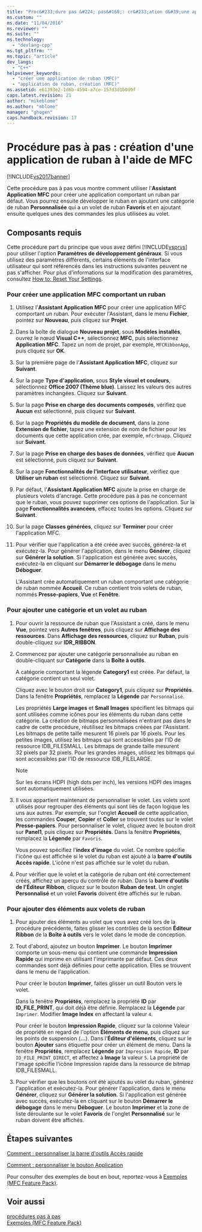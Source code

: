 ```yaml
---
title: "Proc&#233;dure pas &#224; pas&#160;: cr&#233;ation d&#39;une application de ruban &#224; l&#39;aide de MFC | Microsoft Docs"
ms.custom: ""
ms.date: "11/04/2016"
ms.reviewer: ""
ms.suite: ""
ms.technology: 
  - "devlang-cpp"
ms.tgt_pltfrm: ""
ms.topic: "article"
dev_langs: 
  - "C++"
helpviewer_keywords: 
  - "créer une application de ruban (MFC)"
  - "application de ruban, création (MFC)"
ms.assetid: e61393e2-1d6b-4594-a7ce-157d3d1b0d9f
caps.latest.revision: 21
author: "mikeblome"
ms.author: "mblome"
manager: "ghogen"
caps.handback.revision: 17
---
```

# Proc&#233;dure pas &#224; pas&#160;: cr&#233;ation d&#39;une application de ruban &#224; l&#39;aide de MFC
[!INCLUDE[vs2017banner](../assembler/inline/includes/vs2017banner.md)]

Cette procédure pas à pas vous montre comment utiliser l'**Assistant Application MFC** pour créer une application comportant un ruban par défaut.  Vous pourrez ensuite développer le ruban en ajoutant une catégorie de ruban **Personnalisée** qui a un volet de ruban **Favoris** et en ajoutant ensuite quelques unes des commandes les plus utilisées au volet.  
  
## Composants requis  
 Cette procédure part du principe que vous avez défini [!INCLUDE[vsprvs](../assembler/masm/includes/vsprvs_md.md)] pour utiliser l'option **Paramètres de développement généraux**.  Si vous utilisez des paramètres différents, certains éléments de l'interface utilisateur qui sont référencés dans les instructions suivantes peuvent ne pas s'afficher.  Pour plus d'informations sur la modification des paramètres, consultez [How to: Reset Your Settings](http://msdn.microsoft.com/fr-fr/c95c51be-e609-4769-abba-65e6beedec76).  
  
### Pour créer une application MFC comportant un ruban  
  
1.  Utilisez l'**Assistant Application MFC** pour créer une application MFC comportant un ruban.  Pour exécuter l'Assistant, dans le menu **Fichier**, pointez sur **Nouveau**, puis cliquez sur **Projet**.  
  
2.  Dans la boîte de dialogue **Nouveau projet**, sous **Modèles installés**, ouvrez le nœud **Visual C\+\+**, sélectionnez **MFC**, puis sélectionnez **Application MFC**.  Tapez un nom de projet, par exemple, `MFCRibbonApp`, puis cliquez sur **OK**.  
  
3.  Sur la première page de l'**Assistant Application MFC**, cliquez sur **Suivant**.  
  
4.  Sur la page **Type d'application**, sous **Style visuel et couleurs**, sélectionnez **Office 2007 \(Thème blue\)**.  Laissez les valeurs des autres paramètres inchangées.  Cliquez sur **Suivant**.  
  
5.  Sur la page **Prise en charge des documents composés**, vérifiez que **Aucun** est sélectionné, puis cliquez sur **Suivant**.  
  
6.  Sur la page **Propriétés du modèle de document**, dans la zone **Extension de fichier**, tapez une extension de nom de fichier pour les documents que cette application crée, par exemple, `mfcrbnapp`.  Cliquez sur **Suivant**.  
  
7.  Sur la page **Prise en charge des bases de données**, vérifiez que **Aucun** est sélectionné, puis cliquez sur **Suivant**.  
  
8.  Sur la page **Fonctionnalités de l'interface utilisateur**, vérifiez que **Utiliser un ruban** est sélectionné.  Cliquez sur **Suivant**.  
  
9. Par défaut, l'**Assistant Application MFC** ajoute la prise en charge de plusieurs volets d'ancrage.  Cette procédure pas à pas ne concernant que le ruban, vous pouvez supprimer ces options de l'application.  Sur la page **Fonctionnalités avancées**, effacez toutes les options.  Cliquez sur **Suivant**.  
  
10. Sur la page **Classes générées**, cliquez sur **Terminer** pour créer l'application MFC.  
  
11. Pour vérifier que l'application a été créée avec succès, générez\-la et exécutez\-la.  Pour générer l'application, dans le menu **Générer**, cliquez sur **Générer la solution**.  Si l'application est générée avec succès, exécutez\-la en cliquant sur **Démarrer le débogage** dans le menu **Déboguer**.  
  
     L'Assistant crée automatiquement un ruban comportant une catégorie de ruban nommée **Accueil**.  Ce ruban contient trois volets de ruban, nommés **Presse\-papiers**, **Vue** et **Fenêtre**.  
  
### Pour ajouter une catégorie et un volet au ruban  
  
1.  Pour ouvrir la ressource de ruban que l'Assistant a créé, dans le menu **Vue**, pointez vers **Autres fenêtres**, puis cliquez sur **Affichage des ressources**.  Dans **Affichage des ressources**, cliquez sur **Ruban**, puis double\-cliquez sur **IDR\_RIBBON**.  
  
2.  Commencez par ajouter une catégorie personnalisée au ruban en double\-cliquant sur **Catégorie** dans la **Boîte à outils**.  
  
     A catégorie comportant la légende **Category1** est créée.  Par défaut, la catégorie contient un seul volet.  
  
     Cliquez avec le bouton droit sur **Category1**, puis cliquez sur **Propriétés**.  Dans la fenêtre **Propriétés**, remplacez la **Légende** par `Personnalisé`.  
  
     Les propriétés **Large images** et **Small Images** spécifient les bitmaps qui sont utilisées comme icônes pour les éléments du ruban dans cette catégorie.  La création de bitmaps personnalisées n'entrant pas dans le cadre de cette procédure, réutilisez les bitmaps créées par l'Assistant.  Les bitmaps de petite taille mesurent 16 pixels par 16 pixels.  Pour les petites images, utilisez les bitmaps qui sont accessibles par l'ID de ressource IDB\_FILESMALL.  Les bitmaps de grande taille mesurent 32 pixels par 32 pixels.  Pour les grandes images, utilisez les bitmaps qui sont accessibles par l'ID de ressource IDB\_FILELARGE.  
  
    > [!NOTE]
    >  Sur les écrans HDPI \(high dots per inch\), les versions HDPI des images sont automatiquement utilisées.  
  
3.  Il vous appartient maintenant de personnaliser le volet.  Les volets sont utilisés pour regrouper des éléments qui sont liés de façon logique les uns aux autres.  Par exemple, sur l'onglet **Accueil** de cette application, les commandes **Couper**, **Copier** et **Coller** se trouvent toutes sur le volet **Presse\-papiers**.  Pour personnaliser le volet, cliquez avec le bouton droit sur **Panel1**, puis cliquez sur **Propriétés**.  Dans la fenêtre **Propriétés**, remplacez la **Légende** par `Favoris`.  
  
     Vous pouvez spécifiez l'**index d'image** du volet.  Ce nombre spécifie l'icône qui est affichée si le volet du ruban est ajouté à la **barre d'outils Accès rapide**.  L'icône n'est pas affichée sur le volet du ruban.  
  
4.  Pour vérifier que le volet et la catégorie de ruban ont été correctement créés, affichez un aperçu du contrôle de ruban.  Dans la **barre d'outils de l'Éditeur Ribbon**, cliquez sur le bouton **Ruban de test**.  Un onglet **Personnalisé** et un volet **Favoris** doivent être affichés sur le ruban.  
  
### Pour ajouter des éléments aux volets de ruban  
  
1.  Pour ajouter des éléments au volet que vous avez créé lors de la procédure précédente, faites glisser les contrôles de la section **Éditeur Ribbon** de la **Boîte à outils** vers le volet dans le mode de conception.  
  
2.  Tout d'abord, ajoutez un bouton **Imprimer**.  Le bouton **Imprimer** comporte un sous\-menu qui contient une commande **Impression Rapide** qui imprime en utilisant l'imprimante par défaut.  Ces deux commandes sont déjà définies pour cette application.  Elles se trouvent dans le menu de l'application.  
  
     Pour créer le bouton **Imprimer**, faites glisser un outil Bouton vers le volet.  
  
     Dans la fenêtre **Propriétés**, remplacez la propriété **ID** par **ID\_FILE\_PRINT**, qui doit déjà être définie.  Remplacez la **Légende** par `Imprimer`.  Modifier **Image Index** en affectant la valeur `4`.  
  
     Pour créer le bouton **Impression Rapide**, cliquez sur la colonne Valeur de propriété en regard de l'option **Éléments de menu**, puis cliquez sur les points de suspension \(**...**\).  Dans l'**Éditeur d'éléments**, cliquez sur le bouton **Ajouter** sans étiquette pour créer un élément de menu.  Dans la fenêtre **Propriétés**, remplacez **Légende** par `Impression Rapide`, **ID** par `ID_FILE_PRINT_DIRECT`, et affectez à **Image** la valeur `5`.  La propriété de l'image spécifie l'icône Impression rapide dans la ressource de bitmap IDB\_FILESMALL.  
  
3.  Pour vérifier que les boutons ont été ajoutés au volet du ruban, générez l'application et exécutez\-la.  Pour générer l'application, dans le menu **Générer**, cliquez sur **Générer la solution**.  Si l'application est générée avec succès, exécutez\-la en cliquant sur le bouton **Démarrer le débogage** dans le menu **Déboguer**.  Le bouton **Imprimer** et la zone de liste déroulante sur le volet **Favoris** de l'onglet **Personnalisé** sur le ruban doivent être affichés.  
  
## Étapes suivantes  
 [Comment : personnaliser la barre d'outils Accès rapide](../mfc/how-to-customize-the-quick-access-toolbar.md)  
  
 [Comment : personnaliser le bouton Application](../mfc/how-to-customize-the-application-button.md)  
  
 Pour consulter des exemples de bout en bout, reportez\-vous à [Exemples \(MFC Feature Pack\)](../top/visual-cpp-samples.md).  
  
## Voir aussi  
 [procédures pas à pas](../mfc/walkthroughs-mfc.md)   
 [Exemples \(MFC Feature Pack\)](../top/visual-cpp-samples.md)